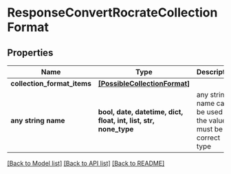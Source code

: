 # ResponseConvertRocrateCollectionFormat


## Properties
Name | Type | Description | Notes
------------ | ------------- | ------------- | -------------
**collection_format_items** | [**[PossibleCollectionFormat]**](PossibleCollectionFormat.md) |  | 
**any string name** | **bool, date, datetime, dict, float, int, list, str, none_type** | any string name can be used but the value must be the correct type | [optional]

[[Back to Model list]](../README.md#documentation-for-models) [[Back to API list]](../README.md#documentation-for-api-endpoints) [[Back to README]](../README.md)


